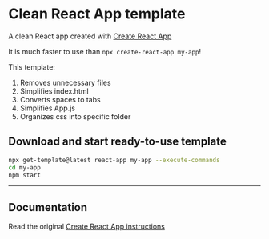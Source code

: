 # Clean React App template
A clean React app created with [Create React App](https://github.com/facebook/create-react-app)

It is much faster to use than `npx create-react-app my-app`!

This template:
1. Removes unnecessary files
2. Simplifies index.html
3. Converts spaces to tabs
4. Simplifies App.js
5. Organizes css into specific folder

## Download and start ready-to-use template
```sh
npx get-template@latest react-app my-app --execute-commands
cd my-app
npm start
```

----

## Documentation
Read the original [Create React App instructions](https://github.com/facebook/create-react-app/blob/main/packages/cra-template/template/README.md)
